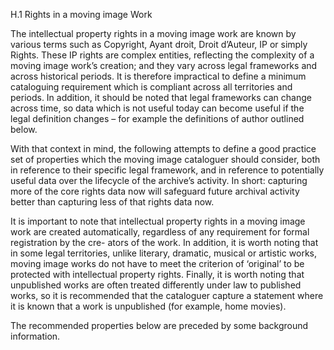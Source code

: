 H.1 Rights in a moving image Work

The intellectual property rights in a moving image work are known by various terms
such  as  Copyright,  Ayant  droit,  Droit  d’Auteur,  IP  or  simply  Rights.  These  IP  rights  are
complex entities, reflecting the complexity of a moving image work’s creation; and they
vary across legal frameworks and across historical periods. It is therefore impractical to
define a minimum cataloguing requirement which is compliant across all territories and
periods. In addition, it should be noted that legal frameworks can change across time,
so data which is not useful today can become useful if the legal definition changes – for
example the definitions of author outlined below.

With that context in mind, the following attempts to define a good practice set of
properties which the moving image cataloguer should consider, both in reference to their
specific legal framework, and in reference to potentially useful data over the lifecycle of
the archive’s activity. In short: capturing more of the core rights data now will safeguard
future archival activity better than capturing less of that rights data now.

It is important to note that intellectual property rights in a moving image work are
created automatically, regardless of any requirement for formal registration by the cre-
ators  of  the  work.  In  addition,  it  is  worth  noting  that  in  some  legal  territories,  unlike
literary, dramatic, musical or artistic works, moving image works do not have to meet
the  criterion  of  ‘original’  to  be  protected  with  intellectual  property  rights.  Finally,  it  is
worth noting that unpublished works are often treated differently under law to published
works, so it is recommended that the cataloguer capture a statement where it is known
that a work is unpublished (for example, home movies).

The recommended properties below are preceded by some background information.
